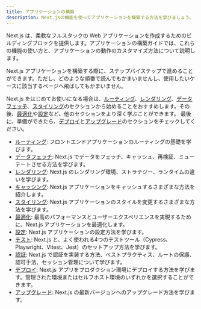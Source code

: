 ```yaml
---
title: アプリケーションの構築
description: Next.jsの機能を使ってアプリケーションを構築する方法を学びましょう。
---
```


Next.js は、柔軟なフルスタックの Web アプリケーションを作成するためのビルディングブロックを提供します。アプリケーションの構築ガイドでは、これらの機能の使い方と、アプリケーションの動作のカスタマイズ方法について説明します。

Next.js アプリケーションを構築する際に、ステップバイステップで進めることができます。ただし、どのような順番で読んでもかまいませんし、使用したいケースに該当するページへ飛ばしてもかまいません。

Next.js をはじめてお使いになる場合は、[ルーティング](/docs/app-router/building-your-application/routing)、[レンダリング](/docs/app-router/building-your-application/rendering)、[データフェッチ](/docs/app-router/building-your-application/data-fetching)、[スタイリング](/docs/app-router/building-your-application/styling)のセクションから始めることをおすすめします。その後、[最適化](/docs/app-router/building-your-application/optimizing)や[設定](/docs/app-router/building-your-application/configuring)など、他のセクションをより深く学ぶことができます。
最後に、準備ができたら、[デプロイ](/docs/app-router/building-your-application/deploying)と[アップグレード](/docs/app-router/building-your-application/upgrading)のセクションをチェックしてください。

- [ルーティング](./routing): フロントエンドアプリケーションのルーティングの基礎を学びます。
- [データフェッチ](./data-fetching): Next.js でデータをフェッチ、キャッシュ、再検証、ミューテートさせる方法を学びます。
- [レンダリング](./rendering): Next.js のレンダリング環境、ストラテジー、ランタイムの違いを学びます。
- [キャッシング](./caching): Next.js アプリケーションをキャッシュするさまざまな方法を紹介します。
- [スタイリング](./styling): Next.js アプリケーションのスタイルを変更するさまざまな方法を学びます。
- [最適化](./optimizing): 最高のパフォーマンスとユーザーエクスペリエンスを実現するために、Next.js アプリケーションを最適化します。
- [設定](./configuring): Next.js アプリケーションの設定方法を学びます。
- [テスト](./testing): Next.js と、よく使われる4つのテストツール（Cypress、Playwright、Vitest、Jest）のセットアップ方法を学びます。
- [認証](./authentication): Next.js で認証を実装する方法、ベストプラクティス、ルートの保護、認可手法、セッション管理について学びます。
- [デプロイ](./deploying): Next.js アプリをプロダクション環境にデプロイする方法を学びます。管理された環境またはセルフホスト環境のいずれかを選択することができます。
- [アップグレード](./upgrading): Next.js の最新バージョンへのアップグレード方法を学びます。
